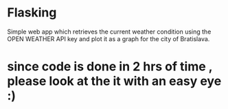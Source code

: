 # Flasking
Simple web app which retrieves the current weather condition using the OPEN WEATHER API key and plot it as a graph for the city of Bratislava.
# since code is done in 2 hrs of time , please look at the it with an easy eye :)
